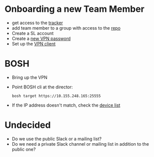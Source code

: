 # Onboarding a new Team Member

* get access to the [tracker](https://www.pivotaltracker.com/n/projects/1406862)
* add team member to a group with access to the [repo](https://github.com/cloudfoundry-incubator/bits-service)
* Create a SL account
* Create a [new VPN password](https://control.softlayer.com/account/user/profile)
* Set up the [VPN client](http://knowledgelayer.softlayer.com/procedure/ssl-vpn-mac-os-x-1010)

# BOSH

* Bring up the VPN
* Point BOSH cli at the director:

    ```
    bosh target https://10.155.248.165:25555
    ```

* If the IP address doesn't match, check the [device list](https://control.softlayer.com/devices)

# Undecided

* Do we use the public Slack or a mailing list?
* Do we need a private Slack channel or mailing list in addition to the public one?
